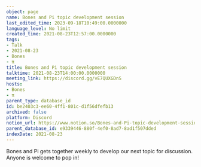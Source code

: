 ```yaml
---
object: page
name: Bones and Pi topic development session
last_edited_time: 2023-09-18T10:49:00.0000000
language_level: No limit
created_time: 2021-08-23T12:57:00.0000000
tags:
- Talk
- 2021-08-23
- Bones
- π
title: Bones and Pi topic development session
talktime: 2021-08-23T14:00:00.0000000
meeting_link: https://discord.gg/vE7QUXGDnS
hosts:
- Bones
- π
parent_type: database_id
id: be2403c3-ee60-4ff1-801c-d1f56dfefb13
archived: false
platform: Discord
notion_url: https://www.notion.so/Bones-and-Pi-topic-development-session-be2403c3ee604ff1801cd1f56dfefb13
parent_database_id: e9339446-880f-4ef0-8ad7-8ad1f507dded
indexDate: 2021-08-23
---
```


Bones and Pi gets together weekly to develop our next topic for discussion.
Anyone is welcome to pop in!










